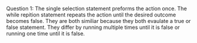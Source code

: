 Question 1: The single selection statement preforms the action once. The while repition statement repeats the action until the desired outcome becomes false. They are both similiar because they both evaulate a true or false statement. They differ by running multiple times until it is false or running one time until it is false. 
